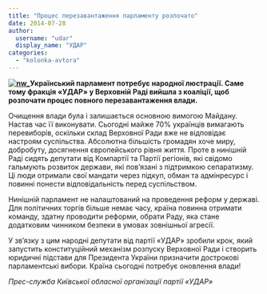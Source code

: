 ```yaml
---
title: "Процес перезавантаження парламенту розпочато"
date: 2014-07-28
author: 
  username: "udar"
  display_name: "УДАР"
categories: 
  - "kolonka-avtora"
---
```


**[![nw_](https://mpz.brovary.org/wp-content/uploads/2014/07/nw_.jpg)](https://mpz.brovary.org/wp-content/uploads/2014/07/nw_.jpg)Український парламент потребує народної люстрації. Саме тому фракція «УДАР» у Верховній Раді вийшла з коаліції, щоб розпочати процес повного перезавантаження влади.**

Очищення влади була і залишається основною вимогою Майдану. Настав час її виконувати. Сьогодні майже 70% українців вимагають перевиборів, оскільки склад Верховної Ради вже не відповідає настроям суспільства. Абсолютна більшість громадян хоче миру, добробуту, досягнення європейського рівня життя. Проте в нинішній Раді сидять депутати від Компартії та Партії регіонів, які свідомо гальмують розвиток держави, які пов’язані з підтримкою сепаратизму. Ці люди отримали свої мандати через підкуп, обман та адмінресурс і повинні понести відповідальність перед суспільством.

Нинішній парламент не налаштований на проведення реформ у державі. Для політичних торгів більше немає часу, країна повинна отримати команду, здатну проводити реформи, обрати Раду, яка стане додатковим чинником безпеки в умовах зовнішньої агресії.

У зв’язку з цим народні депутати від партії «УДАР» зробили крок, який запустить конституційний механізм розпуску Верховної Ради і створить юридичні підстави для Президента України призначити дострокові парламентські вибори. Країна сьогодні потребує оновлення влади!

_Прес-служба Київської обласної організації партії «УДАР»_

